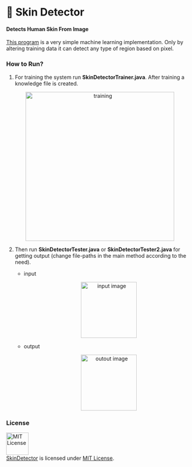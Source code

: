 # :dancer: Skin Detector
#### Detects Human Skin From Image
[This program](http://minhaskamal.github.io/SkinDetector) is a very simple machine learning implementation. Only by altering training data it can detect any type of region based on pixel.

### How to Run?
1. For training the system run **SkinDetectorTrainer.java**. After training a knowledge file is created.

  <div align="center">
    <img src="https://cloud.githubusercontent.com/assets/5456665/20896606/cbaa3d56-bb48-11e6-9277-c236eaf23b9b.png" alt="training" width="400" height=auto/>
  </div>

2. Then run **SkinDetectorTester.java** or **SkinDetectorTester2.java** for getting output (change file-paths in the main method according to the need).

   - input
     <div align="center">
       <img src="https://cloud.githubusercontent.com/assets/5456665/20897840/33f1084a-bb4e-11e6-90d0-3751ed9574e1.jpg" alt="input image" width="150" height=auto/>
     </div>
  
   - output
     <div align="center">
       <img src="https://cloud.githubusercontent.com/assets/5456665/20897841/3427d640-bb4e-11e6-8163-230587d5bb71.png" alt="outout image" width="150" height=auto/>
     </div>
  
### License
<a rel="license" href="https://opensource.org/licenses/MIT"><img alt="MIT License" src="https://cloud.githubusercontent.com/assets/5456665/18950087/fbe0681a-865f-11e6-9552-e59d038d5913.png" width="60em" height=auto/></a><br/><a href="https://github.com/MinhasKamal/SkinDetector">SkinDetector</a> is licensed under <a rel="license" href="https://opensource.org/licenses/MIT">MIT License</a>.
